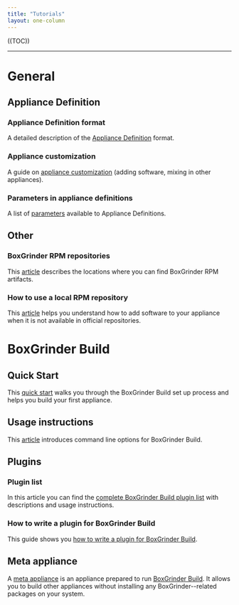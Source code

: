 ```yaml
---
title: "Tutorials"
layout: one-column
---
```


((TOC))

***

# General

## Appliance Definition

### Appliance Definition format

A  detailed description of the [Appliance Definition][appl] format.

### Appliance customization

A guide on [appliance customization][appl_customize] (adding software, mixing in other appliances).

### Parameters in appliance definitions

A list of [parameters][appl_params] available to Appliance Definitions.

## Other

### BoxGrinder RPM repositories

This [article][rpm] describes the locations where you can find BoxGrinder RPM artifacts.

### How to use a local RPM repository

This [article][local_repo] helps you understand how to add software to your appliance when it is not available in official repositories.

# BoxGrinder Build

## Quick Start

This [quick start][bgbuild_quick_start] walks you through the BoxGrinder Build set up process and helps you build your first appliance.

## Usage instructions

This [article][bgbuild_usage_instructions] introduces command line options for BoxGrinder Build.

## Plugins

### Plugin list

In this article you can find the [complete BoxGrinder Build plugin list][bgbuild_plugins] with descriptions and usage instructions.

### How to write a plugin for BoxGrinder Build

This guide shows you [how to write a plugin for BoxGrinder Build][bgbuild_write_plugin].

## Meta appliance

A [meta appliance] is an appliance prepared to run [BoxGrinder Build](/build). It allows you to build other appliances without installing any BoxGrinder--related packages on your system.

[bgbuild_quick_start]: /tutorials/boxgrinder-build-quick-start
[bgbuild_usage_instructions]: /tutorials/boxgrinder-build-usage-instructions
[meta appliance]: /tutorials/boxgrinder-build-meta-appliance
[bgbuild_plugins]: /tutorials/boxgrinder-build-plugins
[bgbuild_write_plugin]: /tutorials/how-to-write-a-plugin-for-boxgrinder-build
[bgbuild_prepare_env]: /tutorials/preparing-environment-to-use-boxgrinder-build
[bgbuild_install]: /tutorials/boxgrinder-build-installation


[rpm]: /tutorials/boxgrinder-rpm-repositories/
[local_repo]: /tutorials/how-to-use-local-repository/
[appl]: /tutorials/appliance-definition/
[appl_customize]: /tutorials/how-to-customize-appliance/
[appl_params]: /tutorials/appliance-definition-parameters/
